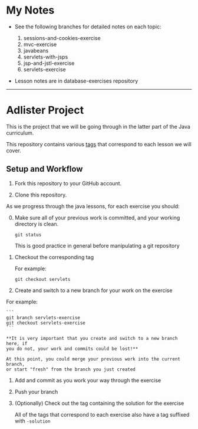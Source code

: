 # My Notes
- See the following branches for detailed notes on each topic:
  1. sessions-and-cookies-exercise
  2. mvc-exercise
  3. javabeans
  4. servlets-with-jsps
  5. jsp-and-jstl-exercise
  6. servlets-exercise


- Lesson notes are in database-exercises repository

<hr>

# Adlister Project

This is the project that we will be going through in the latter part of the Java
curriculum.

This repository contains various
[tags](https://git-scm.com/book/en/v2/Git-Basics-Tagging) that correspond to
each lesson we will cover.

## Setup and Workflow

1. Fork this repository to your GitHub account.

1. Clone this repository.

As we progress through the java lessons, for each exercise you should:

0. Make sure all of your previous work is committed, and your working directory
   is clean.

    ```
    git status
    ```

    This is good practice in general before manipulating a git repository

1. Checkout the corresponding tag

    For example:

    ```
    git checkout servlets
    ```

1. Create and switch to a new branch for your work on the exercise

For example:

    ```
    git branch servlets-exercise
    git checkout servlets-exercise
    ```

    **It is very important that you create and switch to a new branch here, if
    you do not, your work and commits could be lost!**

    At this point, you could merge your previous work into the current branch,
    or start "fresh" from the branch you just created

1. Add and commit as you work your way through the exercise

1. Push your branch

1. (Optionally) Check out the tag containing the solution for the exercise

    All of the tags that correspond to each exercise also have a tag suffixed
    with `-solution`
